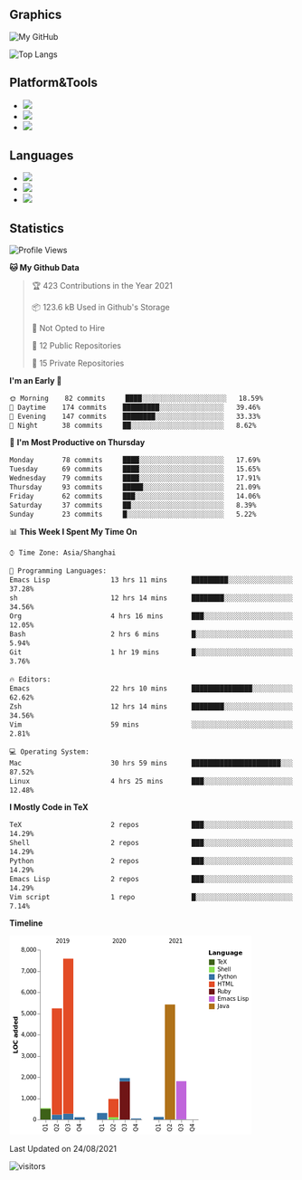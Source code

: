 ## Graphics

![My GitHub](https://github-readme-stats.vercel.app/api?username=SteamedFish&count_private=true&show_icons=true&theme=buefy&include_all_commits=false)

![Top Langs](https://github-readme-stats.vercel.app/api/top-langs/?username=SteamedFish&theme=buefy&hide=ruby&count_private=true&show_icons=true&layout=compact)

## Platform&Tools

* [![](https://img.shields.io/badge/ArchLinux--purple?style=flat-square&logo=ArchLinux)](https://www.archlinux.org/)
* [![](https://img.shields.io/badge/Gentoo-testing-purple?style=flat-square&logo=Gentoo)](https://www.gentoo.org/)
* [![](https://img.shields.io/badge/Doom%20Emacs-28-blue?style=flat-square&logo=Gnu%20emacs&logoColor=white)](https://www.gnu.org/software/emacs/)

## Languages

* [![](https://img.shields.io/badge/-Python-3776AB?style=flat-square&logo=python&logoColor=white)](https://www.python.org/)
* [![](https://img.shields.io/badge/-Bash-00ADD8?style=flat-square&logo=Gnu-bash&logoColor=white)](https://www.gnu.org/software/bash/)
* [![](https://img.shields.io/badge/-Go-00ADD8?style=flat-square&logo=go&logoColor=white)](https://golang.org/)

## Statistics

<!--START_SECTION:waka-->
![Profile Views](http://img.shields.io/badge/Profile%20Views-6-blue)

**🐱 My Github Data** 

> 🏆 423 Contributions in the Year 2021
 > 
> 📦 123.6 kB Used in Github's Storage 
 > 
> 🚫 Not Opted to Hire
 > 
> 📜 12 Public Repositories 
 > 
> 🔑 15 Private Repositories  
 > 
**I'm an Early 🐤** 

```text
🌞 Morning    82 commits     ████░░░░░░░░░░░░░░░░░░░░░   18.59% 
🌆 Daytime    174 commits    █████████░░░░░░░░░░░░░░░░   39.46% 
🌃 Evening    147 commits    ████████░░░░░░░░░░░░░░░░░   33.33% 
🌙 Night      38 commits     ██░░░░░░░░░░░░░░░░░░░░░░░   8.62%

```
📅 **I'm Most Productive on Thursday** 

```text
Monday       78 commits     ████░░░░░░░░░░░░░░░░░░░░░   17.69% 
Tuesday      69 commits     ████░░░░░░░░░░░░░░░░░░░░░   15.65% 
Wednesday    79 commits     ████░░░░░░░░░░░░░░░░░░░░░   17.91% 
Thursday     93 commits     █████░░░░░░░░░░░░░░░░░░░░   21.09% 
Friday       62 commits     ███░░░░░░░░░░░░░░░░░░░░░░   14.06% 
Saturday     37 commits     ██░░░░░░░░░░░░░░░░░░░░░░░   8.39% 
Sunday       23 commits     █░░░░░░░░░░░░░░░░░░░░░░░░   5.22%

```


📊 **This Week I Spent My Time On** 

```text
⌚︎ Time Zone: Asia/Shanghai

💬 Programming Languages: 
Emacs Lisp               13 hrs 11 mins      █████████░░░░░░░░░░░░░░░░   37.28% 
sh                       12 hrs 14 mins      ████████░░░░░░░░░░░░░░░░░   34.56% 
Org                      4 hrs 16 mins       ███░░░░░░░░░░░░░░░░░░░░░░   12.05% 
Bash                     2 hrs 6 mins        █░░░░░░░░░░░░░░░░░░░░░░░░   5.94% 
Git                      1 hr 19 mins        █░░░░░░░░░░░░░░░░░░░░░░░░   3.76%

🔥 Editors: 
Emacs                    22 hrs 10 mins      ███████████████░░░░░░░░░░   62.62% 
Zsh                      12 hrs 14 mins      ████████░░░░░░░░░░░░░░░░░   34.56% 
Vim                      59 mins             ░░░░░░░░░░░░░░░░░░░░░░░░░   2.81%

💻 Operating System: 
Mac                      30 hrs 59 mins      ██████████████████████░░░   87.52% 
Linux                    4 hrs 25 mins       ███░░░░░░░░░░░░░░░░░░░░░░   12.48%

```

**I Mostly Code in TeX** 

```text
TeX                      2 repos             ███░░░░░░░░░░░░░░░░░░░░░░   14.29% 
Shell                    2 repos             ███░░░░░░░░░░░░░░░░░░░░░░   14.29% 
Python                   2 repos             ███░░░░░░░░░░░░░░░░░░░░░░   14.29% 
Emacs Lisp               2 repos             ███░░░░░░░░░░░░░░░░░░░░░░   14.29% 
Vim script               1 repo              █░░░░░░░░░░░░░░░░░░░░░░░░   7.14%

```


**Timeline**

![Chart not found](https://raw.githubusercontent.com/SteamedFish/SteamedFish/master/charts/bar_graph.png) 


 Last Updated on 24/08/2021
<!--END_SECTION:waka-->

![visitors](https://visitor-badge.laobi.icu/badge?page_id=SteamedFish.SteamedFish)
